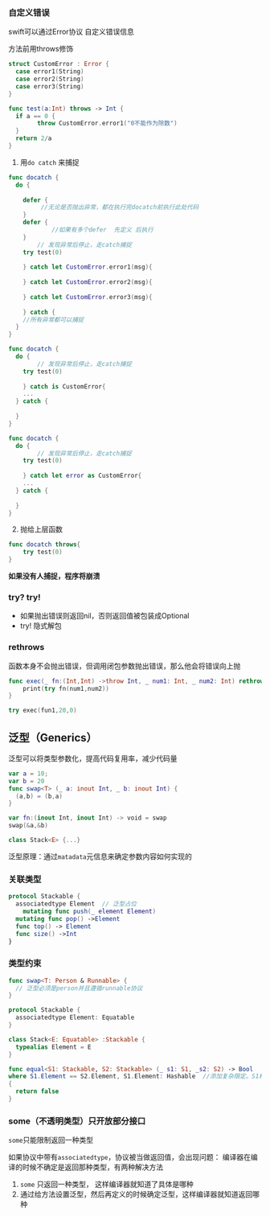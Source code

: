 ### 自定义错误

swift可以通过Error协议 自定义错误信息

方法前用throws修饰

```swift
struct CustomError : Error {
  case error1(String)
  case error2(String)
  case error3(String)
}

func test(a:Int) throws -> Int {
  if a == 0 {
		throw CustomError.error1("0不能作为除数")
  }
  return 2/a
} 
```

1. 用`do catch` 来捕捉

```swift
func docatch {
  do {
    
    defer {
		 //无论是否抛出异常，都在执行完docatch前执行此处代码
    }
    defer {
			//如果有多个defer  先定义 后执行
    }
		// 发现异常后停止，走catch捕捉
  	try test(0)
    
	} catch let CustomError.error1(msg){
  
	} catch let CustomError.error2(msg){
  
	} catch let CustomError.error3(msg){
  
	} catch {
    //所有异常都可以捕捉
  }
}

func docatch {
  do {
		// 发现异常后停止，走catch捕捉
  	try test(0)
    
	} catch is CustomError{
    ...
  } catch {
    
  }
}

func docatch {
  do {
		// 发现异常后停止，走catch捕捉
  	try test(0)
    
	} catch let error as CustomError{
    ...
  } catch {
    
  }
}
```

2. 抛给上层函数

```swift
func docatch throws{
	try test(0)
}
```

   **如果没有人捕捉，程序将崩溃**



### try? try!

* 如果抛出错误则返回nil，否则返回值被包装成Optional
* try! 隐式解包

### rethrows

函数本身不会抛出错误，但调用闭包参数抛出错误，那么他会将错误向上抛

```swift
func exec(_ fn:(Int,Int) ->throw Int, _ num1: Int, _ num2: Int) rethrows -> void{
	print(try fn(num1,num2))
}	

try exec(fun1,20,0)
```

## 泛型（Generics）

 

泛型可以将类型参数化，提高代码复用率，减少代码量

```swift
var a = 10;
var b = 20
func swap<T> (_ a: inout Int, _ b: inout Int) {
  (a,b) = (b,a)
}

var fn:(inout Int, inout Int) -> void = swap
swap(&a,&b)
```



```swift
class Stack<E> {...}
```

泛型原理：通过`matadata`元信息来确定参数内容如何实现的

### 关联类型

```swift
protocol Stackable {
  associatedtype Element  // 泛型占位
	mutating func push(_ element Element)
  mutating func pop() ->Element
  func top() -> Element
  func size() ->Int
}
```

### 类型约束

```swift
func swap<T: Person & Runnable> {
  // 泛型必须是person并且遵循runnable协议
}
```



```swift
protocol Stackable {
  associatedtype Element: Equatable
}

class Stack<E: Equatable> :Stackable {
  typealias Element = E
}

func equal<S1: Stackable, S2: Stackable> (_ s1: S1, _s2: S2) -> Bool 
where S1.Element == S2.Element, S1.Element: Hashable  //添加复杂限定。S1和S2的类型必须相等。而且S1的类型必须可以被哈希
{
  return false
}
```

### some（不透明类型）只开放部分接口

`some`只能限制返回一种类型

如果协议中带有`associatedtype`，协议被当做返回值，会出现问题： 编译器在编译的时候不确定是返回那种类型，有两种解决方法

1. `some` 只返回一种类型， 这样编译器就知道了具体是哪种
2. 通过给方法设置泛型，然后再定义的时候确定泛型，这样编译器就知道返回哪种